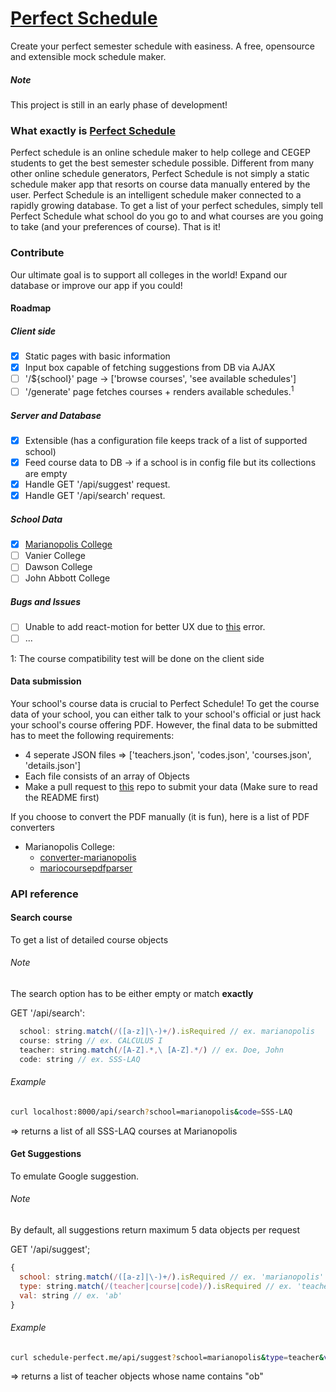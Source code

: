 # [Perfect Schedule](http://schedule-perfect.me)
Create your perfect semester schedule with easiness. A free, opensource and
extensible mock schedule maker.

##### Note
This project is still in an early phase of development! 

### What exactly is [Perfect Schedule](http://schedule-perfect.me)
Perfect schedule is an online schedule maker to help college and CEGEP students to get the best 
semester schedule possible. Different from many other online schedule generators, Perfect Schedule is not simply
a static schedule maker app that resorts on course data manually entered by the user. Perfect Schedule is an 
intelligent schedule maker connected to a rapidly growing database. To get a list of your perfect schedules, simply
tell Perfect Schedule what school do you go to and what courses are you going to take (and your preferences of course).
That is it!

### Contribute
Our ultimate goal is to support all colleges in the world! Expand our database or improve our app if you could!

#### Roadmap

##### Client side
- [x] Static pages with basic information
- [x] Input box capable of fetching suggestions from DB via AJAX
- [ ] '/${school}' page -> ['browse courses', 'see available schedules']
- [ ] '/generate' page fetches courses + renders available schedules.<sup>1</sup>

##### Server and Database
- [x] Extensible (has a configuration file keeps track of a list of supported school)
- [x] Feed course data to DB -> if a school is in config file but its collections are empty
- [x] Handle GET '/api/suggest' request.
- [x] Handle GET '/api/search' request.

##### School Data
- [x] [Marianopolis College](http://github.com/lorix-lpan/converter-marianopolis)
- [ ] Vanier College
- [ ] Dawson College
- [ ] John Abbott College

##### Bugs and Issues
- [ ] Unable to add react-motion for better UX due to [this](http://stackoverflow.com/questions/35787069/react-each-child-in-an-array-or-iterator-should-have-a-unique-key-prop-when-m/35788275#35788275) error.
- [ ] ...

1: The course compatibility test will be done on the client side


#### Data submission

Your school's course data is crucial to Perfect Schedule! To get the course data of your school, you can either talk 
to your school's official or just hack your school's course offering PDF. However, the final data to be submitted has
to meet the following requirements:

* 4 seperate JSON files => ['teachers.json', 'codes.json', 'courses.json', 'details.json']
* Each file consists of an array of Objects
* Make a pull request to [this](https://github.com/lorix-lpan/perfect-schedule-schools) repo to submit your data (Make sure to read the README first)

If you choose to convert the PDF manually (it is fun), here is a list of PDF converters

* Marianopolis College:
  * [converter-marianopolis](https://github.com/lorix-lpan/converter-marianopolis)
  * [mariocoursepdfparser](https://github.com/sunbinyuan/mariocoursespdfparser)


### API reference

#### Search course
To get a list of detailed course objects

###### Note
The search option has to be either empty or match **exactly**

GET '/api/search':
```javascript
  school: string.match(/([a-z]|\-)+/).isRequired // ex. marianopolis
  course: string // ex. CALCULUS I
  teacher: string.match(/[A-Z].*,\ [A-Z].*/) // ex. Doe, John
  code: string // ex. SSS-LAQ
```

###### Example
```bash
curl localhost:8000/api/search?school=marianopolis&code=SSS-LAQ
```

=> returns a list of all SSS-LAQ courses at Marianopolis

#### Get Suggestions
To emulate Google suggestion.

###### Note
By default, all suggestions return maximum 5 data objects per request

GET '/api/suggest';
```javascript
{
  school: string.match(/([a-z]|\-)+/).isRequired // ex. 'marianopolis'
  type: string.match(/(teacher|course|code)/).isRequired // ex. 'teacher'
  val: string // ex. 'ab'
}
```

###### Example
```bash
curl schedule-perfect.me/api/suggest?school=marianopolis&type=teacher&val=ob
```
=> returns a list of teacher objects whose name contains "ob"
